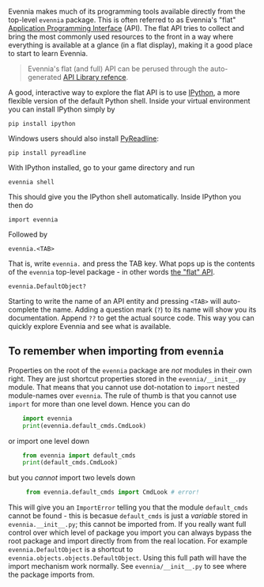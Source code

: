 [](The-top-level-evennia-API-module.)

Evennia makes much of its programming tools available directly from the top-level `evennia` package. This is often referred to as Evennia's "flat" [Application Programming Interface](https://en.wikipedia.org/wiki/Application_programming_interface) (API). The flat API tries to collect and bring the most commonly used resources to the front in a way where everything is available at a glance (in a flat display), making it a good place to start to learn Evennia.

> Evennia's flat (and full) API can be perused through the auto-generated [API Library refence](https://github.com/evennia/evennia/wiki/evennia).

A good, interactive way to explore the flat API is to use [IPython](http://ipython.org/), a more flexible version of the default Python shell. Inside your virtual environment you can install IPython simply by

    pip install ipython

Windows users should also install [PyReadline](http://ipython.org/pyreadline.html):

    pip install pyreadline

With IPython installed, go to your game directory and run

    evennia shell

This should give you the IPython shell automatically. Inside IPython
you then do

    import evennia

Followed by

    evennia.<TAB>

That is, write `evennia.` and press the TAB key. What pops up is the contents of the `evennia` top-level package - in other words [the "flat" API](https://github.com/evennia/evennia/wiki/evennia#the-flat-api).

    evennia.DefaultObject?

Starting to write the name of an API entity and pressing `<TAB>` will auto-complete the name. Adding a question mark (`?`) to its name will show you its documentation. Append `??` to get the actual source code. This way you can quickly explore Evennia and see what is available.


## To remember when importing from `evennia`

Properties on the root of the `evennia` package are *not* modules in their own right. They are just  shortcut properties stored in the `evennia/__init__.py` module. That means that you cannot use dot-notation to `import` nested module-names over `evennia`. The rule of thumb is that you cannot use `import` for more than one level down. Hence you can do

```python
    import evennia
    print(evennia.default_cmds.CmdLook)
```

or import one level down

```python
    from evennia import default_cmds
    print(default_cmds.CmdLook)
```

but you *cannot* import two levels down

```python
     from evennia.default_cmds import CmdLook # error!
```

This will give you an `ImportError` telling you that the module `default_cmds` cannot be found - this is becasue `default_cmds` is just a *variable* stored in `evennia.__init__.py`; this cannot be imported from. If you really want full control over which level of package you import you can always bypass the root package and import directly from from the real location. For example `evennia.DefaultObject` is a shortcut to `evennia.objects.objects.DefaultObject`. Using this full path will have the import mechanism work normally. See `evennia/__init__.py` to see where the package imports from.
